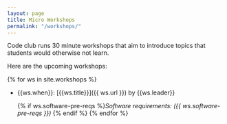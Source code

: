 ```yaml
---
layout: page
title: Micro Workshops
permalink: "/workshops/"
---
```


Code club runs 30 minute workshops that aim to introduce topics that students
would otherwise not learn.

Here are the upcoming workshops:

{% for ws in site.workshops %}
- {{ws.when}}: [{{ws.title}}]({{ ws.url }}) by {{ws.leader}}

  {% if ws.software-pre-reqs %}_Software requirements: ({{ ws.software-pre-reqs }})_ {% endif %}
{% endfor %}
